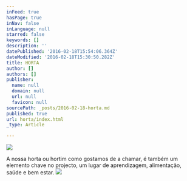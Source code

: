 ```yaml
---
inFeed: true
hasPage: true
inNav: false
inLanguage: null
starred: false
keywords: []
description: ''
datePublished: '2016-02-18T15:54:06.364Z'
dateModified: '2016-02-18T15:30:50.282Z'
title: HORTA
author: []
authors: []
publisher:
  name: null
  domain: null
  url: null
  favicon: null
sourcePath: _posts/2016-02-18-horta.md
published: true
url: horta/index.html
_type: Article

---
```

![](https://the-grid-user-content.s3-us-west-2.amazonaws.com/9634c4c6-00e0-4ffd-9ebb-65b1c0603856.JPG)

A nossa horta ou hortim como gostamos de a chamar, é também um elemento chave no projecto, um lugar de aprendizagem, alimentação, saúde e bem estar.
![](https://the-grid-user-content.s3-us-west-2.amazonaws.com/aededc35-c3fb-4355-9db5-4b64dd7068c0.JPG)